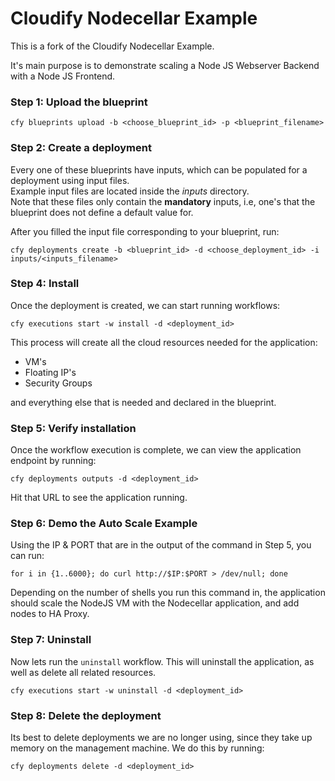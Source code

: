 # Cloudify Nodecellar Example

This is a fork of the Cloudify Nodecellar Example.

It's main purpose is to demonstrate scaling a Node JS Webserver Backend with a Node JS Frontend.

### Step 1: Upload the blueprint

`cfy blueprints upload -b <choose_blueprint_id> -p <blueprint_filename>` <br>

### Step 2: Create a deployment

Every one of these blueprints have inputs, which can be populated for a deployment using input files. <br>
Example input files are located inside the *inputs* directory. <br>
Note that these files only contain the **mandatory** inputs, i.e, one's that the blueprint does not define a default value for.

After you filled the input file corresponding to your blueprint, run: <br>

`cfy deployments create -b <blueprint_id> -d <choose_deployment_id> -i inputs/<inputs_filename>`

### Step 4: Install

Once the deployment is created, we can start running workflows: <br>

`cfy executions start -w install -d <deployment_id>`

This process will create all the cloud resources needed for the application: <br>

- VM's
- Floating IP's
- Security Groups

and everything else that is needed and declared in the blueprint.<br>

### Step 5: Verify installation

Once the workflow execution is complete, we can view the application endpoint by running: <br>

`cfy deployments outputs -d <deployment_id>`

Hit that URL to see the application running.

### Step 6: Demo the Auto Scale Example

Using the IP & PORT that are in the output of the command in Step 5, you can run:

`for i in {1..6000}; do curl http://$IP:$PORT > /dev/null; done`

Depending on the number of shells you run this command in, the application should scale the NodeJS VM with the Nodecellar application, and add nodes to HA Proxy.

### Step 7: Uninstall

Now lets run the `uninstall` workflow. This will uninstall the application,
as well as delete all related resources. <br>

`cfy executions start -w uninstall -d <deployment_id>`

### Step 8: Delete the deployment

Its best to delete deployments we are no longer using, since they take up memory on the management machine.
We do this by running:

`cfy deployments delete -d <deployment_id>`
